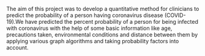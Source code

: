 
The aim of this project was to develop a quantitative method for clinicians to predict the probability of a person having coronavirus disease (COVID-19).We have predicted the percent probability of a person for being infected with coronavirus with the help of some basic information like age, precautions taken, environmental conditions and distance between them by applying various graph algorithms and taking probability factors into account.
